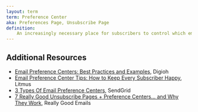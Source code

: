 ```yaml
---
layout: term
term: Preference Center
aka: Preferences Page, Unsubscribe Page
definition:
    An increasingly necessary place for subscribers to control which email communications they receive, allowing them to subscribe or unsubscribe from granular lists or all emails from a brand.
---
```


## Additional Resources

- [Email Preference Centers: Best Practices and Examples](https://www.digioh.com/blog/email-preference-centers-best-practices), Digioh
- [Email Preference Center Tips: How to Keep Every Subscriber Happy](https://www.litmus.com/blog/email-preferences-center-best-practices/), Litmus
- [3 Types Of Email Preference Centers](https://sendgrid.com/blog/the-power-of-an-email-preference-center/), SendGrid
- [7 Really Good Unsubscribe Pages + Preference Centers... and Why They Work](https://explore.reallygoodemails.com/7-really-good-unsubscribe-pages-preference-centers-dbf7e838aea5), Really Good Emails